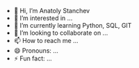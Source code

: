 - 👋 Hi, I’m Anatoly Stanchev
- 👀 I’m interested in ...
- 🌱 I’m currently learning Python, SQL, GIT
- 💞️ I’m looking to collaborate on ...
- 📫 How to reach me ...
- 😄 Pronouns: ...
- ⚡ Fun fact: ...

<!---
astnv/astnv is a ✨ special ✨ repository because its `README.md` (this file) appears on your GitHub profile.
You can click the Preview link to take a look at your changes.
--->
